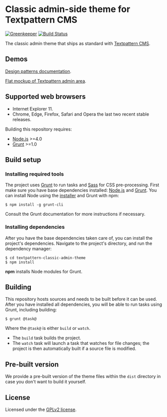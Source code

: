 # Classic admin-side theme for Textpattern CMS

[![Greenkeeper](https://badges.greenkeeper.io/philwareham/textpattern-classic-admin-theme.svg)](https://greenkeeper.io/)
[![Build Status](https://travis-ci.org/philwareham/textpattern-classic-admin-theme.svg)](https://travis-ci.org/philwareham/textpattern-classic-admin-theme)

The classic admin theme that ships as standard with [Textpattern CMS](https://textpattern.com/).

## Demos

[Design patterns documentation](http://design-patterns-classic.textpattern.com/docs/).

[Flat mockup of Textpattern admin area](http://design-patterns-classic.textpattern.com/mockups/).

## Supported web browsers

* Internet Explorer 11.
* Chrome, Edge, Firefox, Safari and Opera the last two recent stable releases.

Building this repository requires:

* [Node.js](https://nodejs.org/) >=4.0
* [Grunt](https://gruntjs.com/) >=1.0

## Build setup

### Installing required tools

The project uses [Grunt](https://gruntjs.com/) to run tasks and [Sass](http://sass-lang.com/) for CSS pre-processing. First make sure you have base dependencies installed: [Node.js](https://nodejs.org/) and [Grunt](https://gruntjs.com/). You can install Node using the [installer](https://nodejs.org/) and Grunt with npm:

```ShellSession
$ npm install -g grunt-cli
```

Consult the Grunt documentation for more instructions if necessary.

### Installing dependencies

After you have the base dependencies taken care of, you can install the project's dependencies. Navigate to the project's directory, and run the dependency manager:

```ShellSession
$ cd textpattern-classic-admin-theme
$ npm install
```

**npm** installs Node modules for Grunt.

## Building

This repository hosts sources and needs to be built before it can be used. After you have installed all dependencies, you will be able to run tasks using Grunt, including building:

```ShellSession
$ grunt @task@
```

Where the `@task@` is either `build` or `watch`.

* The `build` task builds the project.
* The `watch` task will launch a task that watches for file changes; the project is then automatically built if a source file is modified.

## Pre-built version

We provide a pre-built version of the theme files within the `dist` directory in case you don't want to build it yourself.

## License

Licensed under the [GPLv2 license](https://github.com/philwareham/textpattern-classic-admin-theme/blob/master/LICENSE).
